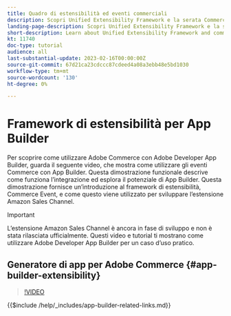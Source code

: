 ```yaml
---
title: Quadro di estensibilità ed eventi commerciali
description: Scopri Unified Extensibility Framework e la serata Commerce
landing-page-description: Scopri Unified Extensibility Framework e la serata Commerce
short-description: Learn about Unified Extensibility Framework and commerce evening
kt: 11740
doc-type: tutorial
audience: all
last-substantial-update: 2023-02-16T00:00:00Z
source-git-commit: 67d21ca23cdccc87cdeed4a08a3ebb48e5bd1030
workflow-type: tm+mt
source-wordcount: '130'
ht-degree: 0%

---
```



# Framework di estensibilità per App Builder

Per scoprire come utilizzare Adobe Commerce con Adobe Developer App Builder, guarda il seguente video, che mostra come utilizzare gli eventi Commerce con App Builder. Questa dimostrazione funzionale descrive come funziona l’integrazione ed esplora il potenziale di App Builder. Questa dimostrazione fornisce un’introduzione al framework di estensibilità, Commerce Event, e come questo viene utilizzato per sviluppare l’estensione Amazon Sales Channel.

>[!IMPORTANT]
>
>L’estensione Amazon Sales Channel è ancora in fase di sviluppo e non è stata rilasciata ufficialmente.  Questi video e tutorial ti mostrano come utilizzare Adobe Developer App Builder per un caso d’uso pratico.

## Generatore di app per Adobe Commerce {#app-builder-extensibility}

>[!VIDEO](https://video.tv.adobe.com/v/3413328)

{{$include /help/_includes/app-builder-related-links.md}}
